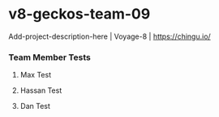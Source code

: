 # v8-geckos-team-09
Add-project-description-here | Voyage-8 | https://chingu.io/

### Team Member Tests

1. Max Test

2. Hassan Test

3. Dan Test
